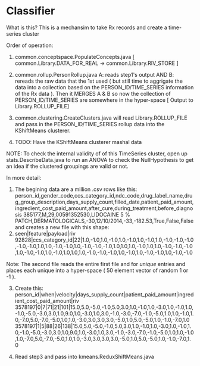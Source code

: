 Classifier
============



What is this? This is a mechansim to take Rx records and create a time-series cluster

Order of operation: 
1. common.conceptspace.PopulateConcepts.java [ common.Library.DATA_FOR_REAL -> common.Library.RIV_STORE ]


2. common.rollup.PersonRollup.java A: reads step1's output AND B: rereads the raw data that the 1st used ( but still time to aggrigate the data into a collection based on the PERSON_ID/TIME_SERIES information of the Rx data ). Then it MERGES A & B so now the collection of PERSON_ID/TIME_SERIES are somewhere in the hyper-space [ Output to Library.ROLLUP_FILE]

3. common.clustering.CreateClusters.java will read Library.ROLLUP_FILE and pass in the PERSON_ID/TIME_SERIES rollup data into the KShiftMeans clusterer. 

4. TODO: Have the KShiftMeans clusterer mashal data 

NOTE: To check the internal validity of of this TimeSeries cluster, open up stats.DescribeData.java to run an ANOVA to check the  NullHypothesis to get an idea if the clustered groupings are valid or not. 



In more detail: 

1.  The begining data are a million .csv rows like this: 
person_id,gender_code,ccs_category_id,ndc_code,drug_label_name,drug_group_description,days_supply_count,filled_date,patient_paid_amount,ingredient_cost_paid_amount,after_cure,during_treatment,before_diagnosis
385177,M,29,00591352530,LIDOCAINE 5 % PATCH,DERMATOLOGICALS,-30,12/10/2014,-33,-182.53,True,False,False and creates a new file with this shape:
2. seen|feature|payload|riv
92828|ccs_category_id|22|1.0,-1.0,1.0,-1.0,1.0,-1.0,1.0,-1.0,1.0,-1.0,-1.0,-1.0,-1.0,-1.0,1.0,1.0,-1.0,-1.0,1.0,-1.0,-1.0,-1.0,1.0,1.0,1.0,-1.0,1.0,1.0,-1.0,-1.0,-1.0,1.0,-1.0,-1.0,1.0,-1.0,1.0,1.0,1.0,-1.0,-1.0,-1.0,1.0,-1.0,1.0,-1.0,-1.0,1.0,-1.0,-1.0

Note: The second file reads the entire first file and for *unique* entries and places each unique into a hyper-space ( 50 element vector of random 1 or -1 ).

3. Create this: person_id|when|velocity|days_supply_count|patient_paid_amount|ingredient_cost_paid_amount|riv
3578197|0|7|71|21|101|15.0,5.0,-5.0,-1.0,5.0,3.0,1.0,-1.0,1.0,-3.0,1.0,-1.0,1.0,-1.0,-5.0,-3.0,3.0,1.0,9.0,1.0,-3.0,1.0,3.0,-1.0,-3.0,-7.0,-1.0,-5.0,1.0,1.0,-1.0,1.0,-7.0,5.0,-7.0,-5.0,1.0,1.0,-3.0,3.0,3.0,3.0,-5.0,1.0,5.0,-5.0,1.0,-1.0,-7.0,1.0
3578197|1|5|88|26|138|15.0,5.0,-5.0,-1.0,5.0,3.0,1.0,-1.0,1.0,-3.0,1.0,-1.0,1.0,-1.0,-5.0,-3.0,3.0,1.0,9.0,1.0,-3.0,1.0,3.0,-1.0,-3.0,-7.0,-1.0,-5.0,1.0,1.0,-1.0,1.0,-7.0,5.0,-7.0,-5.0,1.0,1.0,-3.0,3.0,3.0,3.0,-5.0,1.0,5.0,-5.0,1.0,-1.0,-7.0,1.0

4. Read step3 and pass into kmeans.ReduxShiftMeans.java
